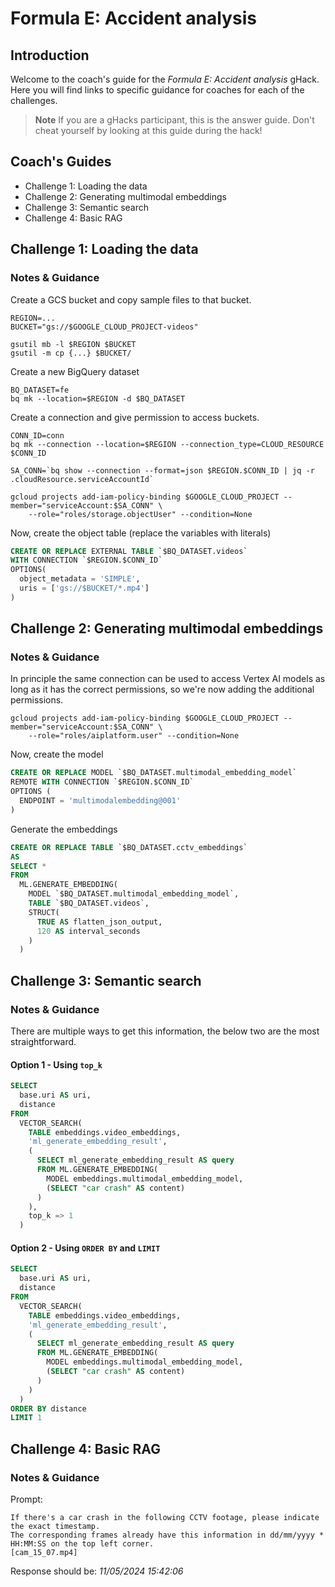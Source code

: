 # Formula E: Accident analysis

## Introduction

Welcome to the coach's guide for the *Formula E: Accident analysis* gHack. Here you will find links to specific guidance for coaches for each of the challenges.

> **Note** If you are a gHacks participant, this is the answer guide. Don't cheat yourself by looking at this guide during the hack!

## Coach's Guides

- Challenge 1: Loading the data
- Challenge 2: Generating multimodal embeddings
- Challenge 3: Semantic search
- Challenge 4: Basic RAG

## Challenge 1: Loading the data

### Notes & Guidance

Create a GCS bucket and copy sample files to that bucket.

```shell
REGION=... 
BUCKET="gs://$GOOGLE_CLOUD_PROJECT-videos"

gsutil mb -l $REGION $BUCKET
gsutil -m cp {...} $BUCKET/ 
```

Create a new BigQuery dataset

```shell
BQ_DATASET=fe
bq mk --location=$REGION -d $BQ_DATASET
```

Create a connection and give permission to access buckets.

```shell
CONN_ID=conn
bq mk --connection --location=$REGION --connection_type=CLOUD_RESOURCE $CONN_ID

SA_CONN=`bq show --connection --format=json $REGION.$CONN_ID | jq -r .cloudResource.serviceAccountId`

gcloud projects add-iam-policy-binding $GOOGLE_CLOUD_PROJECT --member="serviceAccount:$SA_CONN" \
    --role="roles/storage.objectUser" --condition=None
```

Now, create the object table (replace the variables with literals)

```sql
CREATE OR REPLACE EXTERNAL TABLE `$BQ_DATASET.videos`
WITH CONNECTION `$REGION.$CONN_ID`
OPTIONS(
  object_metadata = 'SIMPLE',
  uris = ['gs://$BUCKET/*.mp4']
)
```

## Challenge 2: Generating multimodal embeddings

### Notes & Guidance

In principle the same connection can be used to access Vertex AI models as long as it has the correct permissions, so we're now adding the additional permissions.

```shell
gcloud projects add-iam-policy-binding $GOOGLE_CLOUD_PROJECT --member="serviceAccount:$SA_CONN" \
    --role="roles/aiplatform.user" --condition=None
```

Now, create the model

```sql
CREATE OR REPLACE MODEL `$BQ_DATASET.multimodal_embedding_model`
REMOTE WITH CONNECTION `$REGION.$CONN_ID`
OPTIONS (
  ENDPOINT = 'multimodalembedding@001'
)
```

Generate the embeddings

```sql
CREATE OR REPLACE TABLE `$BQ_DATASET.cctv_embeddings`
AS
SELECT *
FROM
  ML.GENERATE_EMBEDDING(
    MODEL `$BQ_DATASET.multimodal_embedding_model`,
    TABLE `$BQ_DATASET.videos`,
    STRUCT(
      TRUE AS flatten_json_output,
      120 AS interval_seconds
    )
  )
```

## Challenge 3: Semantic search

### Notes & Guidance

There are multiple ways to get this information, the below two are the most straightforward.

#### Option 1 - Using `top_k`

```sql
SELECT
  base.uri AS uri,
  distance
FROM
  VECTOR_SEARCH( 
    TABLE embeddings.video_embeddings,
    'ml_generate_embedding_result',
    (
      SELECT ml_generate_embedding_result AS query
      FROM ML.GENERATE_EMBEDDING( 
        MODEL embeddings.multimodal_embedding_model,
        (SELECT "car crash" AS content) 
      )
    ),
    top_k => 1
  )
```

#### Option 2 - Using `ORDER BY` and `LIMIT`

```sql
SELECT
  base.uri AS uri,
  distance
FROM
  VECTOR_SEARCH( 
    TABLE embeddings.video_embeddings,
    'ml_generate_embedding_result',
    (
      SELECT ml_generate_embedding_result AS query
      FROM ML.GENERATE_EMBEDDING( 
        MODEL embeddings.multimodal_embedding_model,
        (SELECT "car crash" AS content) 
      )
    )
  )
ORDER BY distance
LIMIT 1
```

## Challenge 4: Basic RAG

### Notes & Guidance

Prompt:

```text
If there's a car crash in the following CCTV footage, please indicate the exact timestamp. 
The corresponding frames already have this information in dd/mm/yyyy * HH:MM:SS on the top left corner.
[cam_15_07.mp4]
```

Response should be: *11/05/2024 15:42:06*
